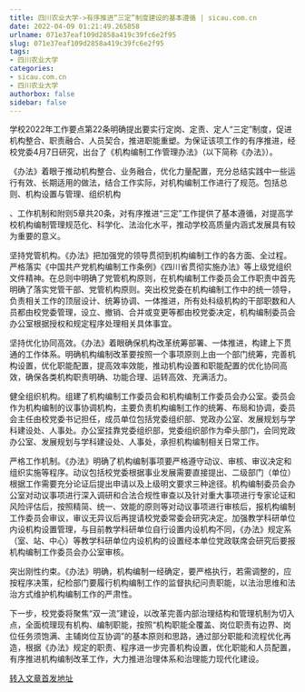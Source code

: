```yaml
---
title: 四川农业大学->有序推进“三定”制度建设的基本遵循 | sicau.com.cn
date: 2022-04-09 01:21:49.265858
urlname: 071e37eaf109d2858a419c39fc6e2f95
slug: 071e37eaf109d2858a419c39fc6e2f95
tags: 
- 四川农业大学
categories:
- sicau.com.cn
- 四川农业大学
authorbox: false
sidebar: false
---
```

学校2022年工作要点第22条明确提出要实行定岗、定责、定人“三定”制度，促进机构整合、职责融合、人员契合，推进职能重塑。为保证该项工作的有序推进，经校党委4月7日研究，出台了《机构编制工作管理办法》（以下简称《办法》）。  

《办法》着眼于推动机构整合、业务融合，优化力量配置，充分总结实践中一些运行有效、长期适用的做法，结合工作实际，对机构编制工作进行了规范。包括总则、机构设置与管理、组织机构
<!--more-->
、工作机制和附则5章共20条，对有序推进“三定”工作提供了基本遵循，对提高学校机构编制管理规范化、科学化、法治化水平，推动学校高质量内涵式发展具有较为重要的意义。

坚持党管机构。《办法》把加强党的领导贯彻到机构编制工作的各方面、全过程。严格落实《中国共产党机构编制工作条例》《四川省贯彻实施办法》等上级党组织文件精神。在总则中明确了党管机构原则，在机构编制工作委员会工作职责中首先明确了落实党管干部、党管机构原则。突出校党委在机构编制工作中的统一领导，负责相关工作的顶层设计、统筹协调、一体推进，所有处科级机构的干部职数和人员都由校党委管理，设立、撤销、合并或变更等都由校党委决定，机构编制委员会办公室根据授权和规定程序处理相关具体事宜。

坚持优化协同高效。《办法》着眼确保机构改革统筹部署、一体推进，构建上下贯通的工作体系。明确机构编制改革要按照一个事项原则上由一个部门统筹，完善机构设置，优化职能配置，提高效率效能，推动机构设置和职能配置的优化协同高效，确保各类机构职责明确、功能合理、运转高效、充满活力。

健全组织机构。组建了机构编制工作委员会和机构编制工作委员会办公室。委员会作为机构编制的议事协调机构，主要负责机构编制工作的统筹、布局和协调，委员会主任由校党委书记担任，成员单位包括党委组织部、党政办公室、发展规划与学科建设处、人事处。办公室挂靠党委组织部，党委组织部作为牵头部门，会同党政办公室、发展规划与学科建设处、人事处，承担机构编制相关日常工作。

严格工作机制。《办法》明确了机构编制事项要严格遵守动议、审核、审议决定和组织实施等程序。动议包括校党委根据事业发展需要直接提出、二级部门（单位）根据工作需要充分论证后提出申请以及上级明文要求三种途径。机构编制委员会办公室对动议事项进行深入调研和合法合规性审查以及针对重大事项进行专家论证和风险评估后，按照精简、统一、效能的原则等对动议事项进行审核后，报机构编制工作委员会审议，审议无异议后再提请校党委常委会研究决定。加强教学科研单位内设机构设置管理，与目前教学科研单位自行设置内设机构不同，《办法》规定系（室、站、中心）等教学科研单位内设机构的设置经本单位党政联席会研究后要报机构编制工作委员会办公室审核。

突出刚性约束。《办法》明确，机构编制一经确定，要严格执行，若需调整的，应按程序决策，纪检部门要履行机构编制工作的监督执纪问责职能，以法治思维和法治方式维护机构编制工作的严肃性。

下一步，校党委将聚焦“双一流”建设，以改革完善内部治理结构和管理机制为切入点，全面梳理现有机构、编制职能，按照“机构职能全覆盖、岗位职责有边界、岗位任务须饱满、主辅岗位互协调”的基本原则和思路，通过部分职能和流程优化再造，根据《办法》规定的职责、程序进一步完善机构设置，优化职能和人员配置，有序推进机构编制改革工作，大力推进治理体系和治理能力现代化建设。



[转入文章首发地址](https://news.sicau.edu.cn/info/1135/67263.htm)